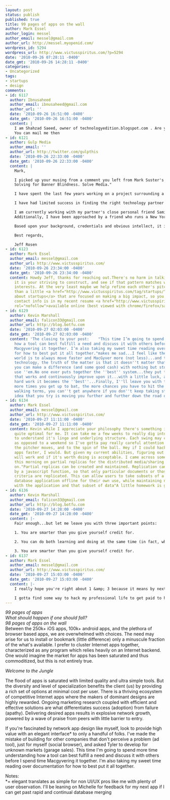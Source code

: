 ```yaml
---
layout: post
status: publish
published: true
title: 99 pages of apps on the wall
author: Mark Essel
author_login: messel
author_email: messel@gmail.com
author_url: http://messel.myopenid.com/
wordpress_id: 5294
wordpress_url: http://www.victusspiritus.com/?p=5294
date: '2010-09-26 07:28:11 -0400'
date_gmt: '2010-09-26 14:28:11 -0400'
categories:
- Uncategorized
tags:
- startups
- design
comments:
- id: 6117
  author: Ibnusaheed
  author_email: ibnusaheed@gmail.com
  author_url: ''
  date: '2010-09-26 16:51:00 -0400'
  date_gmt: '2010-09-26 16:51:00 -0400'
  content: |
    I am Shahzad Saeed, owner of technologyedition.blogspot.com . Are you still looking for a blog buddy?
    You can mail me then
- id: 6121
  author: Gulp Media
  author_email: ''
  author_url: http://twitter.com/gulpthis
  date: '2010-09-26 22:33:00 -0400'
  date_gmt: '2010-09-26 22:33:00 -0400'
  content: |
    Mark,

    I picked up your musing from a comment you left from Mark Suster's Both Sides of the Table titled "
    Solving for Banner Blindness. Solve Media."

    I have spent the last few years working on a project surrounding a patent filing I made three years ago. Through personal connections in the media and advertising world I have managed to garner the interest of some very influential people. They have motivated me to continue development.

    I have had limited success in finding the right technology partner to take my ideas to the next level. As a 41 year old Long Island native who works in the financial industry, I am hoping to find a young, bright and energetic individual who can put together a technology team to carry out my vision.

    I am currently working with my partner's close personal friend Samir Nizam as well as Dr. Yacov Shamash and Jeff Saelens from the Long Island Angel Network. They believe my technology holds great promise.
    Additionally, I have been approached by a friend who runs a New York investment bank. He has asked that I engage him as my exclusive investment banker, believing that this project is much more than a start-up.

    Based upon your background, credentials and obvious intellect, it is my hope that we might get together to share some thoughts and see if there might be a fit between us.

    Best regards,

    Jeff Rosen
- id: 6123
  author: Mark Essel
  author_email: messel@gmail.com
  author_url: http://www.victusspiritus.com/
  date: '2010-09-26 23:34:00 -0400'
  date_gmt: '2010-09-26 23:34:00 -0400'
  content: Howdy Jeff, thanks for reaching out.There's no harm in talking over what
    it is your striving to construct, and see if that pattern matches with my driving
    interests. At the very least maybe we help refine each other's pitch. I'm more
    than a little <a href="http://www.victusspiritus.com/tag/startups/" rel="nofollow">enthusiastic
    about startups</a> that are focused on making a big impact, so you've got my attention.My
    contact info is in my recent resume <a href="http://www.victusspiritus.com/resume/marks_resume.html"
    rel="nofollow">available online (best viewed with chrome/firefox/safari).</a>
- id: 6129
  author: Kevin Marshall
  author_email: falicon33@gmail.com
  author_url: http://blog.botfu.com
  date: '2010-09-27 02:03:00 -0400'
  date_gmt: '2010-09-27 02:03:00 -0400'
  content: 'The closing to your post:    "This time I’m going to spend more time understanding
    how a tool can best fulfill a need and discuss it with others before I spend time
    Macgyvering it together. I’m also taking my sweet time reading over documentation
    for how to best put it all together."makes me sad...I feel like the trick in today''s
    world is to always move faster and MacGyver more (not less)...and though I love
    technology, the truth of the matter is that it doesn''t matter that much.  If
    you can make a difference (and some good cash) with nothing but stones and sticks,
    use ''em.No one ever puts together the ''best'' system...they put together something
    that works and continuously improve upon it...with a little luck, and lots of
    hard work it becomes the ''best''...Finally, I''ll leave you with this thought...the
    more times you get up to bat, the more chances you have to hit the ball...or in
    walking terms, you can''t get anywhere if you don''t keep taking steps...each
    idea that you try is moving you further and further down the road of success...'
- id: 6134
  author: Mark Essel
  author_email: messel@gmail.com
  author_url: http://www.victusspiritus.com/
  date: '2010-09-27 11:11:00 -0400'
  date_gmt: '2010-09-27 11:11:00 -0400'
  content: Kevin while I appreciate your philosophy there's something in it that isn't
    quite optimal for me. It can take me a few weeks to really dig into a new tech
    to understand it's lingo and underlying structure. Each swing may cost me a month
    as opposed to a weekend so I've gotta pay really careful attention to the way
    the pitcher moves, and to the spin of the ball. Hey if I could hack together more
    apps faster, I would. But given my current abilities, figuring out how something
    will work and if it's worth doing is acceptable. I came across some great documentation
    this morning on partial replicas for the distributed media/sharing tool I'm working
    on."Partial replicas can be created and maintained. Replication can be filtered
    by a javascript function, so that only particular documents or those meeting specific
    criteria are replicated. This can allow users to take subsets of a large shared
    database application offline for their own use, while maintaining normal interaction
    with the application and that subset of data"A little homework is good
- id: 6136
  author: Kevin Marshall
  author_email: falicon33@gmail.com
  author_url: http://blog.botfu.com
  date: '2010-09-27 14:28:00 -0400'
  date_gmt: '2010-09-27 14:28:00 -0400'
  content: |-
    Fair enough...but let me leave you with three important points:

    1. You are smarter than you give yourself credit for.

    2. You can do both learning and doing at the same time (in fact, whenever possible learn-by-doing as it's the best way to have something stick).

    3. You are smarter than you give yourself credit for.
- id: 6137
  author: Mark Essel
  author_email: messel@gmail.com
  author_url: http://www.victusspiritus.com/
  date: '2010-09-27 15:03:00 -0400'
  date_gmt: '2010-09-27 15:03:00 -0400'
  content: |-
    I really hope you're right about 1 &amp; 3 because it means by next year I'll have that month down to a weekend :D!Totally agree on 2, that's how I've learned most of what I work with. But what happens to me over time is that I start getting books, and snagging html docs on instapaper to read through later for specific implementation details. Sometimes it takes a while for stuff to really sink in to the point where I'm fluent (i.e. I need a good Rails 3 project to push my comfort level with it).

    I gotta find some way to hack my professional life to get paid to hack on web development. A startup was my first plan, it's probably still my best plan.
---
```

<p><I>99 pages of apps<br />
What should happen if one should fall?<br />
98 pages of apps on the wall</I><br />
<a href="http://www.victusspiritus.com/wp-content/uploads/2010/09/p_960_640_5C2180F0-3798-46D2-A178-E9C81B01C16D.jpeg"><img src="http://www.victusspiritus.com/wp-content/uploads/2010/09/p_960_640_5C2180F0-3798-46D2-A178-E9C81B01C16D.jpeg" alt="" class="alignnone size-full" /></a><br />
Between the 250k+ iOS apps, 100k+ android apps, and the plethora of browser based apps, we are overwhelmed with choices. The need may arise for us to install or bookmark (little difference) only a minuscule fraction of the what's available. I prefer to cluster Internet apps together, characterized as any program which relies heavily on an Internet backend. One would imagine the market for apps has been saturated and thus commoditized, but this is not entirely true.</p>
<p><I>Welcome to the Jungle</I></p>
<p>The flood of apps is saturated with limited quality and ultra simple tools. But the diversity and level of specialization benefits the client (us) by providing a rich set of options at minimal cost per user. There is a thriving ecosystem of competitive Internet apps where the makers of dominant designs are highly rewarded. Ongoing marketing research coupled with efficient and effective solutions are what differentiates success (adoption) from failure (apathy). Delivering desired apps results in explosive network growth, powered by a wave of praise from peers with little barrier to entry.</p>
<p>If you're fascinated by network app design like myself, look to provide high value with an elegant interface* to only a handful of folks. I've made the mistake of building for other companies that don't perceive a problem (ad tool), just for myself (social browser), and asked Tyler to develop for unknown markets (garage sales). This time I'm going to spend more time understanding how a tool can best fulfill a need and discuss it with others before I spend time Macgyvering it together. I'm also taking my sweet time reading over documentation for how to best put it all together.</p>
<p>Notes:<br />
*=  elegant translates as simple for non UI/UX pros like me with plenty of user observation. I'll be leaning on Michelle for feedback for my next app if I can get past rapid and continual database merging</p>
